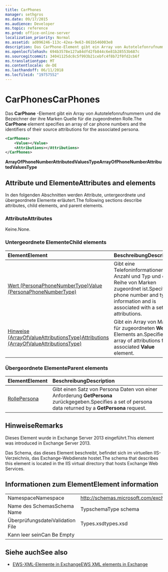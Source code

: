 ```yaml
---
title: CarPhones
manager: sethgros
ms.date: 09/17/2015
ms.audience: Developer
ms.topic: reference
ms.prod: office-online-server
localization_priority: Normal
ms.assetid: ad096246-113c-42ea-9e63-861b546003e8
description: Das CarPhone-Element gibt ein Array von Autotelefonrufnummern und die Bezeichner der ihre Marken Quelle für die zugeordneten Rolle.
ms.openlocfilehash: 694b3578e127a84dfd2fb844c6e81b28553b687c
ms.sourcegitcommit: 34041125dc8c5f993b21cebfc4f8b72f0fd2cb6f
ms.translationtype: MT
ms.contentlocale: de-DE
ms.lasthandoff: 06/11/2018
ms.locfileid: "19757552"
---
```

# <a name="carphones"></a><span data-ttu-id="89e7f-103">CarPhones</span><span class="sxs-lookup"><span data-stu-id="89e7f-103">CarPhones</span></span>

<span data-ttu-id="89e7f-104">Das **CarPhone** -Element gibt ein Array von Autotelefonrufnummern und die Bezeichner der ihre Marken Quelle für die zugeordneten Rolle.</span><span class="sxs-lookup"><span data-stu-id="89e7f-104">The **CarPhone** element specifies an array of car phone numbers and the identifiers of their source attributions for the associated persona.</span></span> 
  
```XML
<CarPhones>
    <Value></Value>
    <Attributions></Attributions>
</CarPhones>
```

 <span data-ttu-id="89e7f-105">**ArrayOfPhoneNumberAttributedValuesType**</span><span class="sxs-lookup"><span data-stu-id="89e7f-105">**ArrayOfPhoneNumberAttributedValuesType**</span></span>
## <a name="attributes-and-elements"></a><span data-ttu-id="89e7f-106">Attribute und Elemente</span><span class="sxs-lookup"><span data-stu-id="89e7f-106">Attributes and elements</span></span>

<span data-ttu-id="89e7f-107">In den folgenden Abschnitten werden Attribute, untergeordnete und übergeordnete Elemente erläutert.</span><span class="sxs-lookup"><span data-stu-id="89e7f-107">The following sections describe attributes, child elements, and parent elements.</span></span>
  
### <a name="attributes"></a><span data-ttu-id="89e7f-108">Attribute</span><span class="sxs-lookup"><span data-stu-id="89e7f-108">Attributes</span></span>

<span data-ttu-id="89e7f-109">Keine.</span><span class="sxs-lookup"><span data-stu-id="89e7f-109">None.</span></span>
  
### <a name="child-elements"></a><span data-ttu-id="89e7f-110">Untergeordnete Elemente</span><span class="sxs-lookup"><span data-stu-id="89e7f-110">Child elements</span></span>

|<span data-ttu-id="89e7f-111">**Element**</span><span class="sxs-lookup"><span data-stu-id="89e7f-111">**Element**</span></span>|<span data-ttu-id="89e7f-112">**Beschreibung**</span><span class="sxs-lookup"><span data-stu-id="89e7f-112">**Description**</span></span>|
|:-----|:-----|
|[<span data-ttu-id="89e7f-113">Wert (PersonaPhoneNumberType)</span><span class="sxs-lookup"><span data-stu-id="89e7f-113">Value (PersonaPhoneNumberType)</span></span>](value-personaphonenumbertype.md) <br/> |<span data-ttu-id="89e7f-114">Gibt eine Telefoninformationen Anzahl und Typ und eine Reihe von Marken zugeordnet ist.</span><span class="sxs-lookup"><span data-stu-id="89e7f-114">Specifies a phone number and type information and is associated with a set of attributions.</span></span>  <br/> |
|[<span data-ttu-id="89e7f-115">Hinweise (ArrayOfValueAttributionsType)</span><span class="sxs-lookup"><span data-stu-id="89e7f-115">Attributions (ArrayOfValueAttributionsType)</span></span>](attributions-arrayofvalueattributionstype.md) <br/> |<span data-ttu-id="89e7f-116">Gibt ein Array von Marken für zugeordneten **Wert** Elements an.</span><span class="sxs-lookup"><span data-stu-id="89e7f-116">Specifies an array of attributions for its associated **Value** element.</span></span>  <br/> |
   
### <a name="parent-elements"></a><span data-ttu-id="89e7f-117">Übergeordnete Elemente</span><span class="sxs-lookup"><span data-stu-id="89e7f-117">Parent elements</span></span>

|<span data-ttu-id="89e7f-118">**Element**</span><span class="sxs-lookup"><span data-stu-id="89e7f-118">**Element**</span></span>|<span data-ttu-id="89e7f-119">**Beschreibung**</span><span class="sxs-lookup"><span data-stu-id="89e7f-119">**Description**</span></span>|
|:-----|:-----|
|[<span data-ttu-id="89e7f-120">Rolle</span><span class="sxs-lookup"><span data-stu-id="89e7f-120">Persona</span></span>](persona.md) <br/> |<span data-ttu-id="89e7f-121">Gibt einen Satz von Persona Daten von einer Anforderung **GetPersona** zurückgegeben.</span><span class="sxs-lookup"><span data-stu-id="89e7f-121">Specifies a set of persona data returned by a **GetPersona** request.</span></span>  <br/> |
   
## <a name="remarks"></a><span data-ttu-id="89e7f-122">Hinweise</span><span class="sxs-lookup"><span data-stu-id="89e7f-122">Remarks</span></span>

<span data-ttu-id="89e7f-123">Dieses Element wurde in Exchange Server 2013 eingeführt.</span><span class="sxs-lookup"><span data-stu-id="89e7f-123">This element was introduced in Exchange Server 2013.</span></span>
  
<span data-ttu-id="89e7f-124">Das Schema, das dieses Element beschreibt, befindet sich im virtuellen IIS-Verzeichnis, das Exchange-Webdienste hostet.</span><span class="sxs-lookup"><span data-stu-id="89e7f-124">The schema that describes this element is located in the IIS virtual directory that hosts Exchange Web Services.</span></span>
  
## <a name="element-information"></a><span data-ttu-id="89e7f-125">Informationen zum Element</span><span class="sxs-lookup"><span data-stu-id="89e7f-125">Element information</span></span>

|||
|:-----|:-----|
|<span data-ttu-id="89e7f-126">Namespace</span><span class="sxs-lookup"><span data-stu-id="89e7f-126">Namespace</span></span>  <br/> |http://schemas.microsoft.com/exchange/services/2006/types  <br/> |
|<span data-ttu-id="89e7f-127">Name des Schemas</span><span class="sxs-lookup"><span data-stu-id="89e7f-127">Schema Name</span></span>  <br/> |<span data-ttu-id="89e7f-128">Typschema</span><span class="sxs-lookup"><span data-stu-id="89e7f-128">Type schema</span></span>  <br/> |
|<span data-ttu-id="89e7f-129">Überprüfungsdatei</span><span class="sxs-lookup"><span data-stu-id="89e7f-129">Validation File</span></span>  <br/> |<span data-ttu-id="89e7f-130">Types.xsd</span><span class="sxs-lookup"><span data-stu-id="89e7f-130">types.xsd</span></span>  <br/> |
|<span data-ttu-id="89e7f-131">Kann leer sein</span><span class="sxs-lookup"><span data-stu-id="89e7f-131">Can Be Empty</span></span>  <br/> ||
   
## <a name="see-also"></a><span data-ttu-id="89e7f-132">Siehe auch</span><span class="sxs-lookup"><span data-stu-id="89e7f-132">See also</span></span>



- [<span data-ttu-id="89e7f-133">EWS-XML-Elemente in Exchange</span><span class="sxs-lookup"><span data-stu-id="89e7f-133">EWS XML elements in Exchange</span></span>](ews-xml-elements-in-exchange.md)

